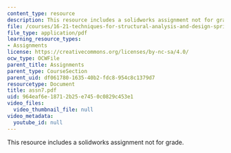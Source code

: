 ```yaml
---
content_type: resource
description: This resource includes a solidworks assignment not for grade.
file: /courses/16-21-techniques-for-structural-analysis-and-design-spring-2005/964eaf6e18712b25e7450c0829c453e1_assn7.pdf
file_type: application/pdf
learning_resource_types:
- Assignments
license: https://creativecommons.org/licenses/by-nc-sa/4.0/
ocw_type: OCWFile
parent_title: Assignments
parent_type: CourseSection
parent_uid: df061780-1635-40b2-fdc8-954c8c1379d7
resourcetype: Document
title: assn7.pdf
uid: 964eaf6e-1871-2b25-e745-0c0829c453e1
video_files:
  video_thumbnail_file: null
video_metadata:
  youtube_id: null
---
```

This resource includes a solidworks assignment not for grade.